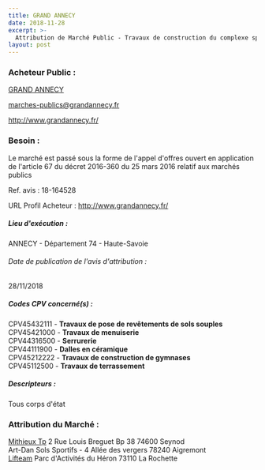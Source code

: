 ```yaml
---
title: GRAND ANNECY
date: 2018-11-28
excerpt: >-
  Attribution de Marché Public - Travaux de construction du complexe sportif du Bray à Annecy Le VieuxLots 01b/5/6/8/9
layout: post
---
```


### Acheteur Public : 
<a href="/acheteur-32/siren-200066793"> GRAND ANNECY</a><br/>



marches-publics@grandannecy.fr


http://www.grandannecy.fr/
### Besoin :

Le marché est passé sous la forme de l'appel d'offres ouvert en application de l'article 67 du décret 2016-360 du 25 mars 2016 relatif aux marchés publics

Ref. avis : 18-164528

URL Profil Acheteur : http://www.grandannecy.fr/

##### Lieu d'exécution :

ANNECY - Département 74 - Haute-Savoie

###### Date de publication de l'avis d'attribution : 
28/11/2018

##### Codes CPV concerné(s) :
CPV45432111 - **Travaux de pose de revêtements de sols souples** <br/>
CPV45421000 - **Travaux de menuiserie** <br/>
CPV44316500 - **Serrurerie** <br/>
CPV44111900 - **Dalles en céramique** <br/>
CPV45212222 - **Travaux de construction de gymnases** <br/>
CPV45112500 - **Travaux de terrassement** <br/>

##### Descripteurs :
Tous corps d'état <br/>

### Attribution du Marché :
<a href="/entreprise-254/siren-326520780"> Mithieux Tp</a>    2 Rue Louis Breguet Bp 38 74600 Seynod <br/>
Art-Dan Sols Sportifs - 4 Allée des vergers 78240 Aigremont <br/>
<a href="/entreprise-264/siren-491839031"> Lifteam</a>    Parc d'Activités du Héron 73110 La Rochette <br/>

